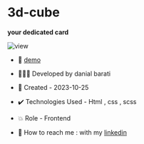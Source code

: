 # 3d-cube

**your dedicated card**

![view](https://github.com/danial-barati/cube/assets/104683176/986f8243-e2c1-477e-a5b1-e8413cef8a5e)

- 🔗 [demo](https://danial-barati.github.io/card/)

- 👩🏻‍💻 Developed by danial barati

- 📆 Created - 2023-10-25

- ✔️ Technologies Used - Html , css , scss

- 💥 Role - Frontend

- 📲 How to reach me : with my [linkedin](https://www.linkedin.com/in/danial-barati-0a9804291/)
